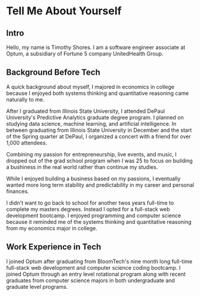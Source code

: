 # Tell Me About Yourself

## Intro

Hello, my name is Timothy Shores. I am a software engineer associate at Optum, a subsidiary of Fortune 5 company UnitedHealth Group.

## Background Before Tech

A quick background about myself, I majored in economics in college because I enjoyed both systems thinking and quantitative reasoning came naturally to me.

After I graduated from Illinois State University, I attended DePaul University's Predictive Analytics graduate degree program. I planned on studying data science, machine learning, and artificial intelligence. In between graduating from Illinois State University in December and the start of the Spring quarter at DePaul, I organized a concert with a friend for over 1,000 attendees.

Combining my passion for entrepreneurship, live events, and music, I dropped out of the grad school program when I was 25 to focus on building a bushiness in the real world rather than continue my studies.

While I enjoyed building a business based on my passions, I eventually wanted more long term stability and predictability in my career and personal finances.

I didn't want to go back to school for another twos years full-time to complete my masters degrees. Instead I opted for a full-stack web development bootcamp. I enjoyed programming and computer science because it reminded me of the systems thinking and quantitative reasoning from my economics major in college.

## Work Experience in Tech

I joined Optum after graduating from BloomTech's nine month long full-time full-stack web development and computer science coding bootcamp. I joined Optum through an entry level rotational program along with recent graduates from computer science majors in both undergraduate and graduate level programs.

